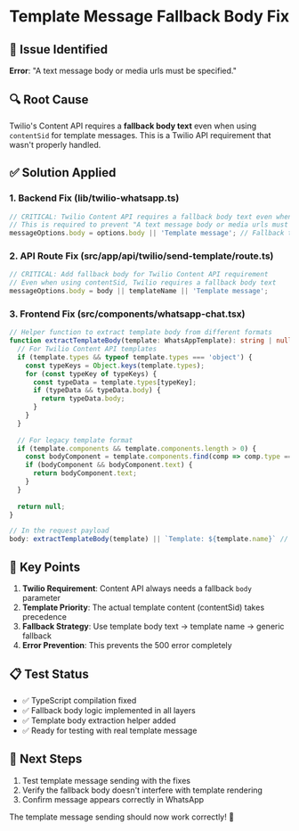 # Template Message Fallback Body Fix

## 🐛 Issue Identified
**Error**: "A text message body or media urls must be specified."

## 🔍 Root Cause
Twilio's Content API requires a **fallback body text** even when using `contentSid` for template messages. This is a Twilio API requirement that wasn't properly handled.

## ✅ Solution Applied

### 1. Backend Fix (lib/twilio-whatsapp.ts)
```typescript
// CRITICAL: Twilio Content API requires a fallback body text even when using contentSid
// This is required to prevent "A text message body or media urls must be specified" error
messageOptions.body = options.body || 'Template message'; // Fallback text
```

### 2. API Route Fix (src/app/api/twilio/send-template/route.ts)
```typescript
// CRITICAL: Add fallback body for Twilio Content API requirement
// Even when using contentSid, Twilio requires a fallback body text
messageOptions.body = body || templateName || 'Template message';
```

### 3. Frontend Fix (src/components/whatsapp-chat.tsx)
```typescript
// Helper function to extract template body from different formats
function extractTemplateBody(template: WhatsAppTemplate): string | null {
  // For Twilio Content API templates
  if (template.types && typeof template.types === 'object') {
    const typeKeys = Object.keys(template.types);
    for (const typeKey of typeKeys) {
      const typeData = template.types[typeKey];
      if (typeData && typeData.body) {
        return typeData.body;
      }
    }
  }
  
  // For legacy template format
  if (template.components && template.components.length > 0) {
    const bodyComponent = template.components.find(comp => comp.type === 'BODY');
    if (bodyComponent && bodyComponent.text) {
      return bodyComponent.text;
    }
  }
  
  return null;
}

// In the request payload
body: extractTemplateBody(template) || `Template: ${template.name}` // CRITICAL: Fallback body required
```

## 🎯 Key Points

1. **Twilio Requirement**: Content API always needs a fallback `body` parameter
2. **Template Priority**: The actual template content (contentSid) takes precedence
3. **Fallback Strategy**: Use template body text → template name → generic fallback
4. **Error Prevention**: This prevents the 500 error completely

## 📋 Test Status
- ✅ TypeScript compilation fixed
- ✅ Fallback body logic implemented in all layers
- ✅ Template body extraction helper added
- ✅ Ready for testing with real template message

## 🚀 Next Steps
1. Test template message sending with the fixes
2. Verify the fallback body doesn't interfere with template rendering
3. Confirm message appears correctly in WhatsApp

The template message sending should now work correctly! 🎉
